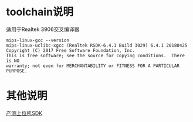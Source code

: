 # toolchain说明

适用于Realtek 3906交叉编译器
```shell
mips-linux-gcc --version
mips-linux-uclibc-xgcc (Realtek RSDK-6.4.1 Build 3029) 6.4.1 20180425
Copyright (C) 2017 Free Software Foundation, Inc.
This is free software; see the source for copying conditions.  There is NO
warranty; not even for MERCHANTABILITY or FITNESS FOR A PARTICULAR PURPOSE.
```
# 其他说明

[产测上位机SDK](https://github.com/TuyaInc/TUYA_PTS_SDK/)
